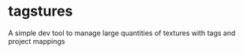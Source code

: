 # tagstures
A simple dev tool to manage large quantities of textures with tags and project mappings
